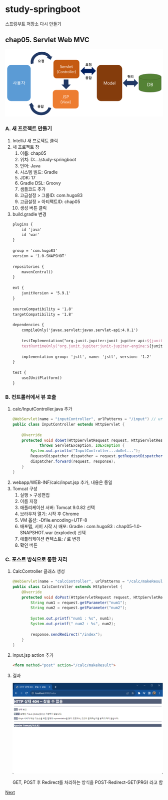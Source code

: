 # study-springboot
스프링부트 저장소 다시 만들기

## chap05. Servlet Web MVC

<img src="https://raw.githubusercontent.com/hugoMGSung/study-springboot/main/images/sb0014.png" width="700">

### A. 새 프로젝트 만들기
1. IntelliJ 새 프로젝트 클릭
2. 새 프로젝트 창
	1. 이름: chap05
	2. 위치: D:\...\study-springboot
	3. 언어: Java
	4. 시스템 빌드: Gradle
	5. JDK: 17
	6. Gradle DSL: Groovy
	7. 샘플코드 추가
	8. 고급설정 > 그룹ID: com.hugo83
	9. 고급설정 > 아티팩트ID: chap05
	10. 생성 버튼 클릭
3. build.gradle 변경
	```tex
	plugins {
		id 'java'
		id 'war'
	}

	group = 'com.hugo83'
	version = '1.0-SNAPSHOT'

	repositories {
		mavenCentral()
	}

	ext {
		junitVersion = '5.9.1'
	}

	sourceCompatibility = '1.8'
	targetCompatibility = '1.8'

	dependencies {
		compileOnly('javax.servlet:javax.servlet-api:4.0.1')

		testImplementation("org.junit.jupiter:junit-jupiter-api:${junitVersion}")
		testRuntimeOnly("org.junit.jupiter:junit-jupiter-engine:${junitVersion}")

		implementation group: 'jstl', name: 'jstl', version: '1.2'
	}

	test {
		useJUnitPlatform()
	}
	```


### B. 컨트롤러에서 뷰 호출
1. calc/InputController.java 추가
	```java
	@WebServlet(name = "inputController", urlPatterns = "/input") // urlPatterns 확인할 것
	public class InputController extends HttpServlet {

		@Override
		protected void doGet(HttpServletRequest request, HttpServletResponse response)
				throws ServletException, IOException {
			System.out.println("InputController...doGet...");
			RequestDispatcher dispatcher = request.getRequestDispatcher("/WEB-INF/calc/input.jsp");
			dispatcher.forward(request, response);
		}
	}
	```
2. webapp/WEB-INF/calc/input.jsp 추가, 내용은 동일
3. Tomcat 구성
	1. 실행 > 구성편집
	2. 이름 지정
	3. 애플리케이션 서버: Tomcat 9.0.82 선택
	4. 브라우저 열기: 시작 후 Chrome
	5. VM 옵션: -Dfile.encoding=UTF-8
	6. 배포탭, 서버 시작 시 배포: Gradle : com.hugo83 : chap05-1.0-SNAPSHOT.war (exploded) 선택
	7. 애플리케이션 컨텍스트: / 로 변경
	8. 확인 버튼

### C. 포스트 방식으로 통한 처리
1. CalcController 클래스 생성
	```java
	@WebServlet(name = "calcController", urlPatterns = "/calc/makeResult")
	public class CalcController extends HttpServlet {
		@Override
		protected void doPost(HttpServletRequest request, HttpServletResponse response) throws ServletException, IOException {
			String num1 = request.getParameter("num1");
			String num2 = request.getParameter("num2");

			System.out.printf("num1 : %s", num1);
			System.out.printf(" num2 : %s", num2);

			response.sendRedirect("/index");
		}
	}
	```
2. input.jsp action 추가
	```html
	<form method="post" action="/calc/makeResult">
	```

3. 결과

	<img src="https://raw.githubusercontent.com/hugoMGSung/study-springboot/main/images/sb0024.png" width="600">

	GET, POST 후 Redirect를 처리하는 방식을 POST-Redirect-GET(PRG) 라고 함

[Next](https://github.com/hugoMGSung/study-springboot/blob/main/CHAP06.md)